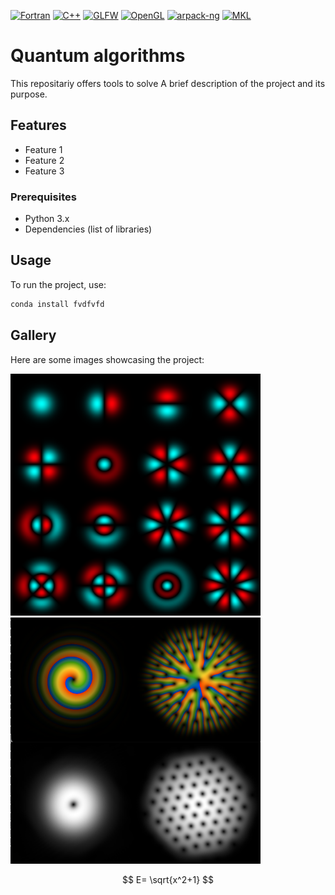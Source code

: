 [![Fortran](https://img.shields.io/badge/Fortran-2003-blue)](https://en.wikipedia.org/wiki/Fortran_2003)
[![C++](https://img.shields.io/badge/C%2B%2B-11-blue)](https://en.cppreference.com/w/cpp/11)
[![GLFW](https://img.shields.io/badge/GLFW-3.4-blue)](https://www.glfw.org)
[![OpenGL](https://img.shields.io/badge/OpenGL-4.1-blue)](https://www.opengl.org/)
[![arpack-ng](https://img.shields.io/badge/arpack-ng-blue?logo=github)](https://github.com/opencollab/arpack-ng)
[![MKL](https://img.shields.io/badge/Intel%20MKL-2023.2-blue)](https://software.intel.com/content/www/us/en/develop/tools/math-kernel-library.html)



# Quantum algorithms

This repositariy offers tools to solve
A brief description of the project and its purpose.

## Features
- Feature 1
- Feature 2
- Feature 3

### Prerequisites
- Python 3.x
- Dependencies (list of libraries)

## Usage
To run the project, use:
```sh
conda install fvdfvfd
```

## Gallery

Here are some images showcasing the project:

<p>
  <img src="images/oscillator.png" alt="Image 1" width="400" style="margin-right: 50;"> &nbsp
  <img src="images/vortices.png" alt="Image 2" width="400">
</p>

$$
E= \sqrt{x^2+1}
$$
